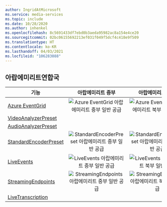 ```yaml
---
author: IngridAtMicrosoft
ms.service: media-services
ms.topic: include
ms.date: 10/28/2020
ms.author: inhenkel
ms.openlocfilehash: 8c5691433df7ebd0b3aeda95982ac8a154e4ce20
ms.sourcegitcommit: 02bc06155692213ef031f049f5dcf4c418e9f509
ms.translationtype: HT
ms.contentlocale: ko-KR
ms.lasthandoff: 04/03/2021
ms.locfileid: "106283088"
---
```

<!--Feature availability in region-->
## <a name="united-arab-emirates"></a>아랍에미리트연합국

| 기능 | 아랍에미리트 중부 | 아랍에미리트 북부 |
| --- | :---: | :---: |
| [Azure EventGrid](../monitoring/reacting-to-media-services-events.md) |![Azure EventGrid 아랍에미리트 중부 일반 공급](../media/azure-clouds-regions/ga.svg)  |![Azure EventGrid 아랍에미리트 북부 일반 공급](../media/azure-clouds-regions/ga.svg) |
| [VideoAnalyzerPreset](../analyze-video-audio-files-concept.md) |  |  |
| [AudioAnalyzerPreset](../analyze-video-audio-files-concept.md) |  |  |
| [StandardEncoderPreset](../encode-concept.md) |![StandardEncoderPreset 아랍에미리트 중부 일반 공급](../media/azure-clouds-regions/ga.svg)  | ![StandardEncoderPreset 아랍에미리트 북부 일반 공급](../media/azure-clouds-regions/ga.svg) |
| [LiveEvents](../stream-live-streaming-concept.md) |![LiveEvents 아랍에미리트 중부 일반 공급](../media/azure-clouds-regions/ga.svg)  | ![LiveEvents 아랍에미리트 북부 일반 공급](../media/azure-clouds-regions/ga.svg) |
| [StreamingEndpoints](../stream-streaming-endpoint-concept.md) |![StreamingEndpoints 아랍에미리트 중부 일반 공급](../media/azure-clouds-regions/ga.svg) | ![StreamingEndpoints 아랍에미리트 북부 일반 공급](../media/azure-clouds-regions/ga.svg) |
| [LiveTranscription](../live-event-live-transcription-how-to.md) | | |
